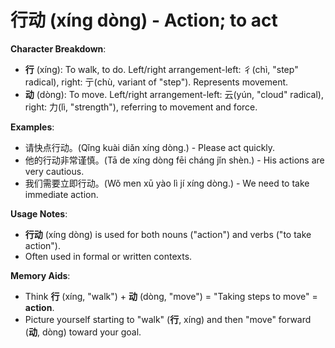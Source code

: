 # **行动 (xíng dòng) - Action; to act**

**Character Breakdown**:  
- **行** (xíng): To walk, to do. Left/right arrangement-left: 彳(chì, "step" radical), right: 亍(chù, variant of "step"). Represents movement.  
- **动** (dòng): To move. Left/right arrangement-left: 云(yún, "cloud" radical), right: 力(lì, "strength"), referring to movement and force.

**Examples**:  
- 请快点行动。(Qǐng kuài diǎn xíng dòng.) - Please act quickly.  
- 他的行动非常谨慎。(Tā de xíng dòng fēi cháng jǐn shèn.) - His actions are very cautious.  
- 我们需要立即行动。(Wǒ men xū yào lì jí xíng dòng.) - We need to take immediate action.

**Usage Notes**:  
- **行动** (xíng dòng) is used for both nouns ("action") and verbs ("to take action").  
- Often used in formal or written contexts.

**Memory Aids**:  
- Think **行** (xíng, "walk") + **动** (dòng, "move") = "Taking steps to move" = **action**.  
- Picture yourself starting to "walk" (**行**, xíng) and then "move" forward (**动**, dòng) toward your goal.